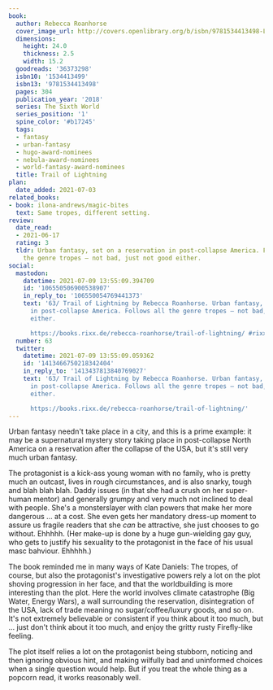 ```yaml
---
book:
  author: Rebecca Roanhorse
  cover_image_url: http://covers.openlibrary.org/b/isbn/9781534413498-L.jpg
  dimensions:
    height: 24.0
    thickness: 2.5
    width: 15.2
  goodreads: '36373298'
  isbn10: '1534413499'
  isbn13: '9781534413498'
  pages: 304
  publication_year: '2018'
  series: The Sixth World
  series_position: '1'
  spine_color: '#b17245'
  tags:
  - fantasy
  - urban-fantasy
  - hugo-award-nominees
  - nebula-award-nominees
  - world-fantasy-award-nominees
  title: Trail of Lightning
plan:
  date_added: 2021-07-03
related_books:
- book: ilona-andrews/magic-bites
  text: Same tropes, different setting.
review:
  date_read:
  - 2021-06-17
  rating: 3
  tldr: Urban fantasy, set on a reservation in post-collapse America. Follows all
    the genre tropes – not bad, just not good either.
social:
  mastodon:
    datetime: 2021-07-09 13:55:09.394709
    id: '106550506900538907'
    in_reply_to: '106550054769441373'
    text: '63/ Trail of Lightning by Rebecca Roanhorse. Urban fantasy, set on a reservation
      in post-collapse America. Follows all the genre tropes – not bad, just not good
      either.

      https://books.rixx.de/rebecca-roanhorse/trail-of-lightning/ #rixxReads'
  number: 63
  twitter:
    datetime: 2021-07-09 13:55:09.059362
    id: '1413466750218342404'
    in_reply_to: '1413437813840769027'
    text: '63/ Trail of Lightning by Rebecca Roanhorse. Urban fantasy, set on a reservation
      in post-collapse America. Follows all the genre tropes – not bad, just not good
      either.

      https://books.rixx.de/rebecca-roanhorse/trail-of-lightning/'
---
```


Urban fantasy needn't take place in a city, and this is a prime example: it may be a supernatural mystery story taking
place in post-collapse North America on a reservation after the collapse of the USA, but it's still very much urban
fantasy.

The protagonist is a kick-ass young woman with no family, who is pretty much an outcast, lives in rough circumstances,
and is also snarky, tough and blah blah blah. Daddy issues (in that she had a crush on her super-human mentor) and
generally grumpy and very much not inclined to deal with people. She's a monsterslayer with clan powers that make her
more dangerous … at a cost. She even gets her mandatory dress-up moment to assure us fragile readers that she *can* be
attractive, she just chooses to go without. Ehhhhh. (Her make-up is done by a huge gun-wielding gay guy, who gets to
justify his sexuality to the protagonist in the face of his usual masc bahviour. Ehhhhh.)

The book reminded me in many ways of Kate Daniels: The tropes, of course, but also the protagonist's investigative
powers rely a lot on the plot shoving progression in her face, and that the worldbuilding is more interesting than the
plot. Here the world involves climate catastrophe (Big Water, Energy Wars), a wall surrounding the reservation,
disintegration of the USA, lack of trade meaning no sugar/coffee/luxury goods, and so on. It's not extremely believable
or consistent if you think about it too much, but … just don't think about it too much, and enjoy the gritty rusty
Firefly-like feeling.

The plot itself relies a lot on the protagonist being stubborn, noticing and then ignoring obvious hint, and making
wilfully bad and uninformed choices when a single question would help. But if you treat the whole thing as a popcorn
read, it works reasonably well.
